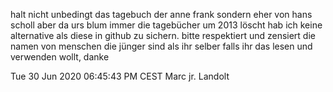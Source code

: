 halt nicht unbedingt das tagebuch der anne frank sondern eher von hans scholl
aber da urs blum immer die tagebücher um 2013 löscht hab ich keine
alternative als diese in github zu sichern. bitte respektiert und zensiert
die namen von menschen die jünger sind als ihr selber falls ihr das lesen
und verwenden wollt, danke


Tue 30 Jun 2020 06:45:43 PM CEST
Marc jr. Landolt

